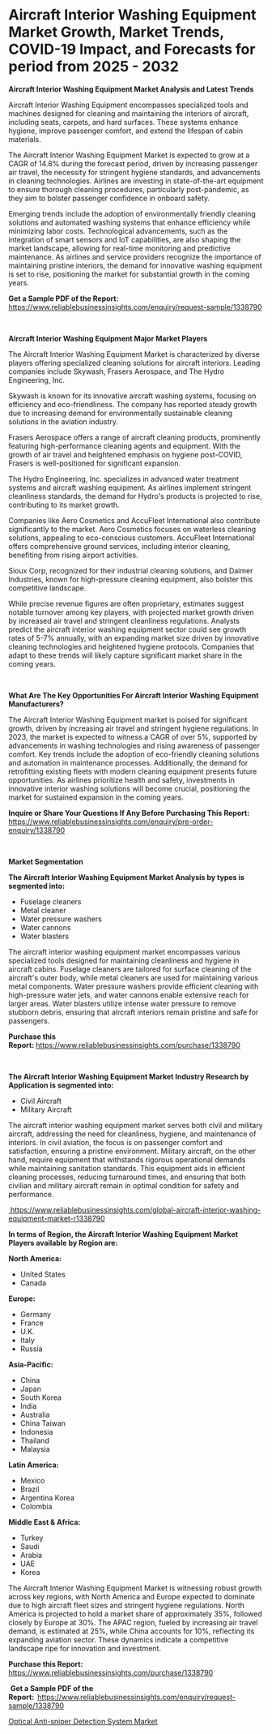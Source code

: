 <p><h1>Aircraft Interior Washing Equipment Market Growth, Market Trends, COVID-19 Impact, and Forecasts for period from 2025 - 2032</h1></p><p><strong>Aircraft Interior Washing Equipment Market Analysis and Latest Trends</strong></p>
<p><p>Aircraft Interior Washing Equipment encompasses specialized tools and machines designed for cleaning and maintaining the interiors of aircraft, including seats, carpets, and hard surfaces. These systems enhance hygiene, improve passenger comfort, and extend the lifespan of cabin materials. </p><p>The Aircraft Interior Washing Equipment Market is expected to grow at a CAGR of 14.8% during the forecast period, driven by increasing passenger air travel, the necessity for stringent hygiene standards, and advancements in cleaning technologies. Airlines are investing in state-of-the-art equipment to ensure thorough cleaning procedures, particularly post-pandemic, as they aim to bolster passenger confidence in onboard safety. </p><p>Emerging trends include the adoption of environmentally friendly cleaning solutions and automated washing systems that enhance efficiency while minimizing labor costs. Technological advancements, such as the integration of smart sensors and IoT capabilities, are also shaping the market landscape, allowing for real-time monitoring and predictive maintenance. As airlines and service providers recognize the importance of maintaining pristine interiors, the demand for innovative washing equipment is set to rise, positioning the market for substantial growth in the coming years.</p></p>
<p><strong>Get a Sample PDF of the Report:&nbsp;</strong> <a href="https://www.reliablebusinessinsights.com/enquiry/request-sample/1338790?utm_campaign=2811&utm_medium=2&utm_source=Github&utm_content=ia&utm_term=27032025&utm_id=aircraft-interior-washing-equipment">https://www.reliablebusinessinsights.com/enquiry/request-sample/1338790</a></p>
<p>&nbsp;</p>
<p><strong>Aircraft Interior Washing Equipment Major Market Players</strong></p>
<p><p>The Aircraft Interior Washing Equipment Market is characterized by diverse players offering specialized cleaning solutions for aircraft interiors. Leading companies include Skywash, Frasers Aerospace, and The Hydro Engineering, Inc. </p><p>Skywash is known for its innovative aircraft washing systems, focusing on efficiency and eco-friendliness. The company has reported steady growth due to increasing demand for environmentally sustainable cleaning solutions in the aviation industry. </p><p>Frasers Aerospace offers a range of aircraft cleaning products, prominently featuring high-performance cleaning agents and equipment. With the growth of air travel and heightened emphasis on hygiene post-COVID, Frasers is well-positioned for significant expansion.</p><p>The Hydro Engineering, Inc. specializes in advanced water treatment systems and aircraft washing equipment. As airlines implement stringent cleanliness standards, the demand for Hydro's products is projected to rise, contributing to its market growth.</p><p>Companies like Aero Cosmetics and AccuFleet International also contribute significantly to the market. Aero Cosmetics focuses on waterless cleaning solutions, appealing to eco-conscious customers. AccuFleet International offers comprehensive ground services, including interior cleaning, benefiting from rising airport activities.</p><p>Sioux Corp, recognized for their industrial cleaning solutions, and Daimer Industries, known for high-pressure cleaning equipment, also bolster this competitive landscape.</p><p>While precise revenue figures are often proprietary, estimates suggest notable turnover among key players, with projected market growth driven by increased air travel and stringent cleanliness regulations. Analysts predict the aircraft interior washing equipment sector could see growth rates of 5-7% annually, with an expanding market size driven by innovative cleaning technologies and heightened hygiene protocols. Companies that adapt to these trends will likely capture significant market share in the coming years.</p></p>
<p>&nbsp;</p>
<p><strong>What Are The Key Opportunities For Aircraft Interior Washing Equipment Manufacturers?</strong></p>
<p><p>The Aircraft Interior Washing Equipment market is poised for significant growth, driven by increasing air travel and stringent hygiene regulations. In 2023, the market is expected to witness a CAGR of over 5%, supported by advancements in washing technologies and rising awareness of passenger comfort. Key trends include the adoption of eco-friendly cleaning solutions and automation in maintenance processes. Additionally, the demand for retrofitting existing fleets with modern cleaning equipment presents future opportunities. As airlines prioritize health and safety, investments in innovative interior washing solutions will become crucial, positioning the market for sustained expansion in the coming years.</p></p>
<p><strong>Inquire or Share Your Questions If Any Before Purchasing This Report:</strong> <a href="https://www.reliablebusinessinsights.com/enquiry/pre-order-enquiry/1338790?utm_campaign=2811&utm_medium=2&utm_source=Github&utm_content=ia&utm_term=27032025&utm_id=aircraft-interior-washing-equipment">https://www.reliablebusinessinsights.com/enquiry/pre-order-enquiry/1338790</a></p>
<p>&nbsp;</p>
<p><strong>Market Segmentation</strong></p>
<p><strong>The Aircraft Interior Washing Equipment Market Analysis by types is segmented into:</strong></p>
<p><ul><li>Fuselage cleaners</li><li>Metal cleaner</li><li>Water pressure washers</li><li>Water cannons</li><li>Water blasters</li></ul></p>
<p><p>The aircraft interior washing equipment market encompasses various specialized tools designed for maintaining cleanliness and hygiene in aircraft cabins. Fuselage cleaners are tailored for surface cleaning of the aircraft's outer body, while metal cleaners are used for maintaining various metal components. Water pressure washers provide efficient cleaning with high-pressure water jets, and water cannons enable extensive reach for larger areas. Water blasters utilize intense water pressure to remove stubborn debris, ensuring that aircraft interiors remain pristine and safe for passengers.</p></p>
<p><strong>Purchase this Report:&nbsp;</strong><a href="https://www.reliablebusinessinsights.com/purchase/1338790?utm_campaign=2811&utm_medium=2&utm_source=Github&utm_content=ia&utm_term=27032025&utm_id=aircraft-interior-washing-equipment">https://www.reliablebusinessinsights.com/purchase/1338790</a></p>
<p>&nbsp;</p>
<p><strong>The Aircraft Interior Washing Equipment Market Industry Research by Application is segmented into:</strong></p>
<p><ul><li>Civil Aircraft</li><li>Military Aircraft</li></ul></p>
<p><p>The aircraft interior washing equipment market serves both civil and military aircraft, addressing the need for cleanliness, hygiene, and maintenance of interiors. In civil aviation, the focus is on passenger comfort and satisfaction, ensuring a pristine environment. Military aircraft, on the other hand, require equipment that withstands rigorous operational demands while maintaining sanitation standards. This equipment aids in efficient cleaning processes, reducing turnaround times, and ensuring that both civilian and military aircraft remain in optimal condition for safety and performance.</p></p>
<p><a href="https://www.reliablebusinessinsights.com/global-aircraft-interior-washing-equipment-market-r1338790?utm_campaign=2811&utm_medium=2&utm_source=Github&utm_content=ia&utm_term=27032025&utm_id=aircraft-interior-washing-equipment">&nbsp;https://www.reliablebusinessinsights.com/global-aircraft-interior-washing-equipment-market-r1338790</a></p>
<p><strong>In terms of Region, the Aircraft Interior Washing Equipment Market Players available by Region are:</strong></p>
<p>
    <p> <strong> North America: </strong>
        <ul>
            <li>United States</li>
            <li>Canada</li>
        </ul>
        </p> 
    <p> <strong> Europe: </strong>
        <ul>
            <li>Germany</li>
            <li>France</li>
            <li>U.K.</li>
            <li>Italy</li>
            <li>Russia</li>
        </ul>
        </p> 
    <p> <strong> Asia-Pacific: </strong>
        <ul>
            <li>China</li>
            <li>Japan</li>
            <li>South Korea</li>
            <li>India</li>
            <li>Australia</li>
            <li>China Taiwan</li>
            <li>Indonesia</li>
            <li>Thailand</li>
            <li>Malaysia</li>
        </ul>
        </p> 
    <p> <strong> Latin America: </strong>
        <ul>
            <li>Mexico</li>
            <li>Brazil</li>
            <li>Argentina Korea</li>
            <li>Colombia</li>
        </ul>
        </p> 
    <p> <strong> Middle East & Africa: </strong>
        <ul>
            <li>Turkey</li>
            <li>Saudi</li>
            <li>Arabia</li>
            <li>UAE</li>
            <li>Korea</li>
        </ul>
    </p>
    </p>
<p><p>The Aircraft Interior Washing Equipment Market is witnessing robust growth across key regions, with North America and Europe expected to dominate due to high aircraft fleet sizes and stringent hygiene regulations. North America is projected to hold a market share of approximately 35%, followed closely by Europe at 30%. The APAC region, fueled by increasing air travel demand, is estimated at 25%, while China accounts for 10%, reflecting its expanding aviation sector. These dynamics indicate a competitive landscape ripe for innovation and investment.</p></p>
<p><strong>Purchase this Report: </strong><a href="https://www.reliablebusinessinsights.com/purchase/1338790?utm_campaign=2811&utm_medium=2&utm_source=Github&utm_content=ia&utm_term=27032025&utm_id=aircraft-interior-washing-equipment">https://www.reliablebusinessinsights.com/purchase/1338790</a></p>
<p>&nbsp;<strong>Get a Sample PDF of the Report:&nbsp;&nbsp;</strong><a href="https://www.reliablebusinessinsights.com/enquiry/request-sample/1338790?utm_campaign=2811&utm_medium=2&utm_source=Github&utm_content=ia&utm_term=27032025&utm_id=aircraft-interior-washing-equipment">https://www.reliablebusinessinsights.com/enquiry/request-sample/1338790</a></p>
<p><strong></strong></p>
<p><p><a href="https://github.com/tumacaakesha78/Market-Research-Report-List-1/blob/main/optical-anti-sniper-detection-system-market.md?utm_campaign=2811&utm_medium=2&utm_source=Github&utm_content=ia&utm_term=27032025&utm_id=aircraft-interior-washing-equipment">Optical Anti-sniper Detection System Market</a></p></p>